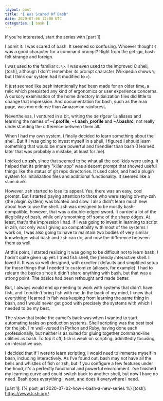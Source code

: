 ```yaml
---
layout: post
title: "I Was Scared Of Bash"
date: 2020-07-06 12:00 UTC
categories: [ bash ]
---
```


If you're interested, start the series with [part 1].

I admit it.  I was scared of bash.  It seemed so confusing.  Whoever
thought `$` was a good character for a command prompt?  Right from the
get-go, bash felt strange and foreign.

I was used to the familiar `C:\>`.  I was even used to the improved C
shell, [tcsh], although I don't remember its prompt character (Wikipedia
shows `%`, but I think our system had it modified to `>`).

It just seemed like bash intentionally had been made for an older time,
a relic which preexisted any kind of ergonomics or user experience
concerns.  A cursory examination of the home directory initialization
files did little to change that impression.  And documentation for bash,
such as the man page, was more dense than Amazonian rainforest.

Nevertheless, I ventured in a bit, writing the *de rigeur* `ls` aliases
and learning the names of **~/.profile**, **~/.bash\_profile** and
**~/.bashrc**, not really understanding the difference between them all.

When I had my own system, I finally decided to learn something about the
shell.  But if I was going to invest myself in a shell, I figured I
should learn something that would be more powerful and friendlier than
bash (I learned later that was probably a mistake, at least for me).

I picked up **zsh**, since that seemed to be what all the cool kids were
using.  It helped that its primary "killer app" was a decent prompt that
showed useful things like the status of git repo directories.  It used
color, and had a plugin system for initialization files and additional
functionality.  It seemed like a slam dunk.

However.  zsh started to lose its appeal.  Yes, there was an easy, cool
prompt.  But I started paying attention to those who were saying
oh-my-zsh (the plugin system) was bloated and slow.  I also didn't learn
much new about how to use the shell.  zsh was designed to be mostly
bash-compatible, however, that was a double-edged sword.  It carried a
lot of the illegibility of bash, while only smoothing off some of the
sharp edges.  At least, that's the impression I had.  If I was going to
invest in learning to script in zsh, not only was I giving up
compatibility with most of the systems I work on, I was also going to
have to maintain two bodies of very similar knowledge: what bash and zsh
can do, and now the difference between them as well.

At this point, I started realizing it was going to be difficult not to
learn bash.  I hadn't quite given up yet.  I tried fish shell, the
*f*riendly *i*nteractive *sh*ell.  I loved it.  It was so well designed,
with excellent defaults and simplified setup for those things that I
needed to customize (aliases, for example).  I had to relearn the basics
since it didn't share anything with bash, but that was a strong point.
The basics had been rethought and made better.

But, I always would end up needing to work with systems that didn't have
fish, and I couldn't bring fish with me.  In the back of my mind, I knew
that everything I learned in fish was keeping from learning the same
thing in bash, and I would never get good with precisely the systems
with which I needed to be my best.

The straw that broke the camel's back was when I wanted to start
automating tasks on production systems.  Shell scripting was the best
tool for the job.  I'm well-versed in Python and Ruby, having done each
professionally, but neither is as suited for gluing together
command-line utilities as bash.  To top it off, fish is weak on
scripting, admittedly focusing on interactive use.

I decided that if I were to learn scripting, I would need to immerse
myself in bash, including interactively.  As I've found out, bash may
not have all the bells and whistles of fish or zsh, but if you configure
a few features under the hood, it's a perfectly functional and powerful
environment.  I've finished my learning curve and could switch back to
another shell, but now I have no need.  Bash does everything I want, and
does it everywhere I need.

[part 1]: {% post_url 2020-07-02-how-i-bash-a-new-series %}
[tcsh]: https://www.tcsh.org/

